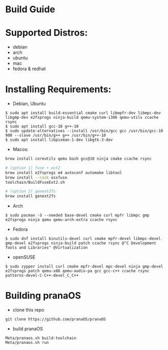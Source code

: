 # Build Guide

# Supported Distros:

- debian
- arch
- ubuntu
- mac
- fedora & redhat

# Installing Requirements:

- Debian, Ubuntu
```
$ sudo apt install build-essential cmake curl libmpfr-dev libmpc-dev libgmp-dev e2fsprogs ninja-build qemu-system-i386 qemu-utils ccache rsync
$ sudo apt install gcc-10 g++-10
$ sudo update-alternatives --install /usr/bin/gcc gcc /usr/bin/gcc-10 900 --slave /usr/bin/g++ g++ /usr/bin/g++-10
$ sudo apt install libpixman-1-dev libgtk-3-dev
```

- Macos:
```bash
brew install coreutils qemu bash gcc@10 ninja cmake ccache rsync

# (option 1) fuse + ext2
brew install e2fsprogs m4 autoconf automake libtool
brew install --cask osxfuse
toolchain/BuildFuseExt2.sh

# (option 2) genext2fs
brew install genext2fs
```

- Arch
```
$ sudo pacman -S --needed base-devel cmake curl mpfr libmpc gmp e2fsprogs ninja qemu qemu-arch-extra ccache rsync
```

- Fedora
```
$ sudo dnf install binutils-devel curl cmake mpfr-devel libmpc-devel gmp-devel e2fsprogs ninja-build patch ccache rsync @"C Development Tools and Libraries" @Virtualization
```

- openSUSE
```
$ sudo zypper install curl cmake mpfr-devel mpc-devel ninja gmp-devel e2fsprogs patch qemu-x86 qemu-audio-pa gcc gcc-c++ ccache rsync patterns-devel-C-C++-devel_C_C++
```

# Building pranaOS

- clone this repo
```
git clone https://github.com/pranaOS/pranaOS
```

- build pranaOS
```
Meta/pranaos.sh build-toolchain
Meta/pranaos.sh run
```
